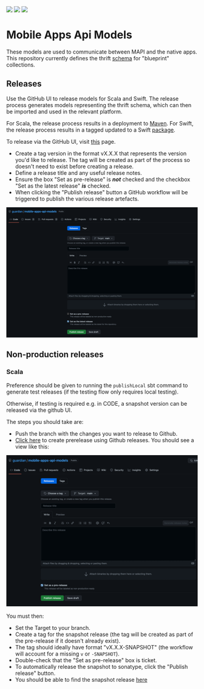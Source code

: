 <img src="https://img.shields.io/github/v/release/guardian/mobile-apps-api-models?label=thrift%20model">
<img src="https://img.shields.io/maven-central/v/com.gu/mobile-apps-api-models_2.12?label=scala%202.12">
<img src="https://img.shields.io/github/v/tag/guardian/mapi-models-swift?label=swift">

# Mobile Apps Api Models

These models are used to communicate between MAPI and the native apps. 
This repository currently defines the thrift [schema](thrift/collection.thrift) for "blueprint" collections.

## Releases

Use the GitHub UI to release models for Scala and Swift. 
The release process generates models representing the thrift schema, 
which can then be imported and used in the relevant platform.

For Scala, the release process results in a deployment to [Maven](https://repo1.maven.org/maven2/com/gu/mobile-apps-api-models_2.12/).
For Swift, the release process results in a tagged updated to a Swift [package](https://github.com/guardian/mapi-models-swift).

To release via the GitHub UI, visit [this](https://github.com/guardian/mobile-apps-api-models/releases/new) page.
- Create a tag version in the format vX.X.X that represents the version you'd like to release.
The tag will be created as part of the process so doesn't need to exist before creating a release.
- Define a release title and any useful release notes.
- Ensure the box "Set as pre-release" is _**not**_ checked and the checkbox "Set as the latest release" _**is**_ checked.
- When clicking the "Publish release" button a GitHub workflow will be triggered to publish the various release artefacts.

<img src="./docs/images/release.png">


## Non-production releases

### Scala

Preference should be given to running the `publishLocal` sbt command to generate test releases
(if the testing flow only requires local testing).

Otherwise, if testing is required e.g. in CODE, a snapshot version can be released via the github UI.

The steps you should take are:
- Push the branch with the changes you want to release to Github.
- [Click here](https://github.com/guardian/mobile-apps-api-models/releases/new?prerelease=true) to create prerelease using Github releases. You should see a view like this:

<img src="./docs/images/scala-pre-release.png">

You must then:
- Set the Target to your branch.
- Create a tag for the snapshot release (the tag will be created as part of the pre-release if it doesn't already exist).
- The tag should ideally have format "vX.X.X-SNAPSHOT" (the workflow will account for a missing `v` or `-SNAPSHOT`).
- Double-check that the "Set as pre-release" box is ticket.
- To automatically release the snapshot to sonatype, click the "Publish release" button.
- You should be able to find the snapshot release [here](https://oss.sonatype.org/content/repositories/snapshots/com/gu/)
